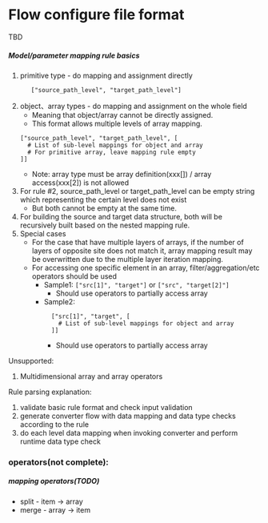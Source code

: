 # Flow configure file format

TBD

##### Model/parameter mapping rule basics

1. primitive type - do mapping and assignment directly
   ```text
      ["source_path_level", "target_path_level"]
   ```
2. object、array types - do mapping and assignment on the whole field
    * Meaning that object/array cannot be directly assigned.
    * This format allows multiple levels of array mapping.
   ```text
   ["source_path_level", "target_path_level", [
     # List of sub-level mappings for object and array
     # For primitive array, leave mapping rule empty
   ]]
   ```
    * Note: array type must be array definition(xxx[]) / array access(xxx[2]) is not allowed
3. For rule #2, source_path_level or target_path_level can be empty string which representing the certain level does not
   exist
    * But both cannot be empty at the same time.
4. For building the source and target data structure, both will be recursively built based on the nested mapping rule.
5. Special cases
    * For the case that have multiple layers of arrays, if the number of layers of opposite site does not match it,
      array mapping result may be overwritten due to the multiple layer iteration mapping.
    * For accessing one specific element in an array, filter/aggregation/etc operators should be used
        * Sample1: `["src[1]", "target"]` or `["src", "target[2]"]`
            * Should use operators to partially access array
        * Sample2:
           ```text
             ["src[1]", "target", [
               # List of sub-level mappings for object and array
             ]]
           ```
            * Should use operators to partially access array

Unsupported:

1. Multidimensional array and array operators

Rule parsing explanation:

1. validate basic rule format and check input validation
2. generate converter flow with data mapping and data type checks according to the rule
3. do each level data mapping when invoking converter and perform runtime data type check

### operators(not complete):

##### mapping operators(TODO)

* split - item -> array
* merge - array -> item


